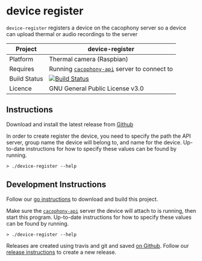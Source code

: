 # device register

`device-register` registers a device on the cacophony server so a device can upload thermal or audio recordings to the server

Project | device-register
---|--- |
Platform | Thermal camera (Raspbian) |
Requires | Running [`cacophony-api`](https://github.com/TheCacophonyProject/cacophony-api) server to connect to |
Build Status | [![Build Status](https://api.travis-ci.com/TheCacophonyProject/device-register.svg?branch=master)](https://travis-ci.com/TheCacophonyProject/device-register) |
Licence | GNU General Public License v3.0 |

## Instructions

Download and install the latest release from [Github](https://github.com/TheCacophonyProject/device-register/releases)

In order to create register the device, you need to specify the path the API server, group name the device will belong to, and name for the device.  Up-to-date instructions for how to specify these values can be found by running.
```
> ./device-register --help
```

## Development Instructions

Follow our [go instructions](https://docs.cacophony.org.nz/home/developing-in-go) to download and build this project.

Make sure the [`cacophony-api`](https://github.com/TheCacophonyProject/cacophony-api) server the device will attach to is running, then start this program.   Up-to-date instructions for how to specify these values can be found by running.
```
> ./device-register --help
```

Releases are created using travis and git and saved [on Github](https://github.com/TheCacophonyProject/device-register/releases).   Follow our [release instructions](https://docs.cacophony.org.nz/home/creating-releases) to create a new release.

